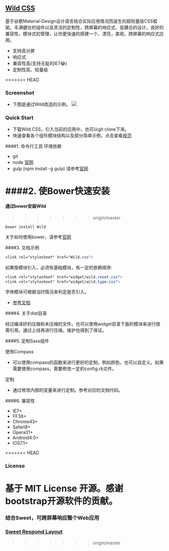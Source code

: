 ## [Wild CSS](https://github.com/SeuHkx/Wild "Wild CSS")

基于谷歌Material-Design设计语言结合实际应用情况而诞生的超轻量级CSS框架。丰满健壮的组件以及灵活的定制性，跨屏幕的响应式、低耦合的设计。良好的兼容性，模块式的管理，让你更快速的搭建一个，漂亮，美观，跨屏幕的响应式应用。

+ 支持高分屏
+ 响应式
+ 兼容性高(支持无耻的IE7:joy:)
+ 定制性高、轻量级

<<<<<<< HEAD
### Screenshot
+ 下图是通过Wild改造的示例。
![](我)

### Quick Start

+ 下载Wild CSS，引入当前的应用中，也可以git clone下来。
+ 快速查看各个组件模块结构以及部分简单示例，点击查看[规范](https://github.com/SeuHkx/Wild/docs "规范")

####1. 命令行工具
环境依赖
* git
* node [官网](nodejs.org "官网")
* gulp (npm install -g gulp) 请参考[官网](http://gulpjs.com/ "官网")

####2. 使Bower快速安装
=======
#### 通过bower安装Wild
>>>>>>> origin/master

```
bower install Wild
```

关于如何使用bower，请参考[官网](http://bower.io/)

####3. 文档示例
```css
<link rel="stylesheet" href="Wild.css">
```

如果按模块引入，必须有基础模块，有一定的依赖顺序:
```css
<link rel="stylesheet" href="widget/wild.reset.css">
<link rel="stylesheet" href="widget/wild.type.css">
```
字体模块可根据当时情况来判定是否引入。

* [参考文档](https://github.com/SeuHkx/Wild/docs "文档")

####4. 关于dist目录

经过编译好的压缩和未压缩的文件。也可以使用widget目录下面的模块来进行按需引用。通过上线再进行压缩。维护也得到了保证。

####5. 定制Sass组件

使用Compass
* 可以使用compass的函数来进行更好的定制，例如颜色。也可以自定义。如果需要使用compass，需要修改一定的config.rb文件。

定制
* 通过修改内部的变量来进行定制。参考对应的文档代码。


####6. 兼容性

+ IE7+
+ FF38+
+ Chrome43+
+ Safari8+
+ Opera31+
+ Android4.0+
+ IOS7.1+

<<<<<<< HEAD
### License

基于 MIT License 开源。感谢bootstrap开源软件的贡献。
=======
### 结合Sweet，可跨屏幕响应整个Web应用

### [Sweet Respond Layout](https://github.com/SeuHkx/Sweet)
>>>>>>> origin/master
